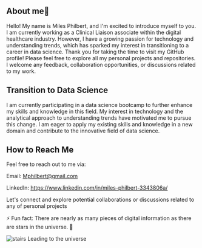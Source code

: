 ## **About me**🌱

Hello! My name is Miles Philbert, and I'm excited to introduce myself to you. I am currently working as a Clinical Liaison associate within the digital  healthcare industry. However, I have a growing passion for technology and understanding trends, which has sparked my interest in transitioning to a career in data science.
Thank you for taking the time to visit my GitHub profile! Please feel free to explore all my personal projects and repositories. I welcome any feedback, collaboration opportunities, or discussions related to my work.

## **Transition to Data Science**
I am currently participating in a data science bootcamp to further enhance my skills and knowledge in this field. My interest in technology and the analytical approach to understanding trends have motivated me to pursue this change. I am eager to apply my existing skills and knowledge in a new domain and contribute to the innovative field of data science.

## **How to Reach Me**
Feel free to reach out to me via:

Email: Mphilbert@gmail.com

LinkedIn: https://www.linkedin.com/in/miles-philbert-3343806a/

Let's connect and explore potential collaborations or discussions related to any of personal projects 

⚡ Fun fact: There are nearly as many pieces of digital information as there are stars in the universe. 🤔 

![stairs Leading to the universe](https://media.istockphoto.com/id/842650318/photo/virtual-stairs-in-computer-space.jpg?s=2048x2048&w=is&k=20&c=ZpOkMk2bijph_3I_jYvJbIpVFRjJkzMLFrjn9ose-94=)
<!--
**MilesGI23/MilesGI23** is a ✨ _special_ ✨ repository because its `README.md` (this file) appears on your GitHub profile.

Here are some ideas to get you started:

- 🔭 I’m currently working on ...
- 🌱 I’m currently learning ...
- 👯 I’m looking to collaborate on ...
- 🤔 I’m looking for help with ...
- 💬 Ask me about ...
- 📫 How to reach me: ...
- 😄 Pronouns: ...
- ⚡ Fun fact: ...
-->
